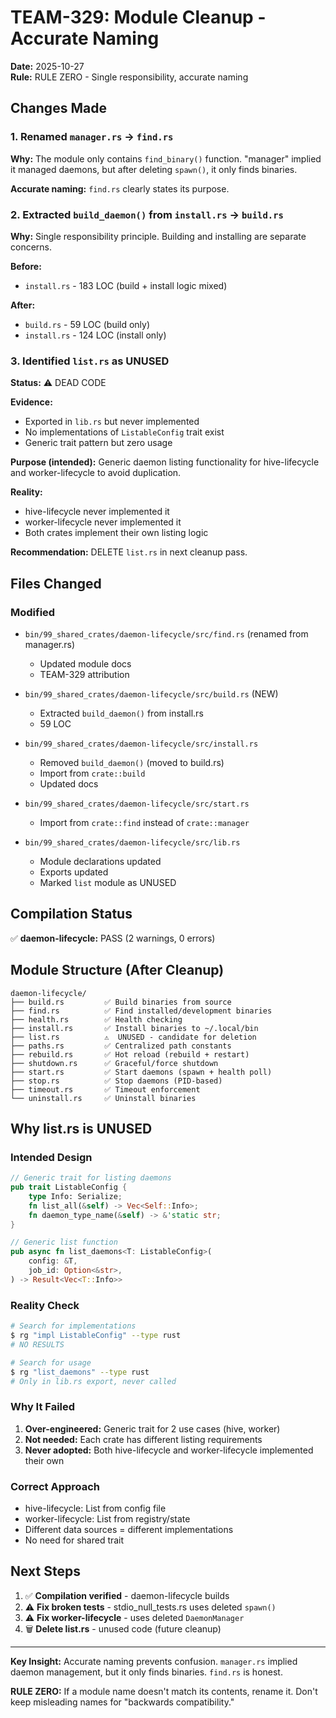 # TEAM-329: Module Cleanup - Accurate Naming

**Date:** 2025-10-27  
**Rule:** RULE ZERO - Single responsibility, accurate naming

## Changes Made

### 1. Renamed `manager.rs` → `find.rs`

**Why:** The module only contains `find_binary()` function. "manager" implied it managed daemons, but after deleting `spawn()`, it only finds binaries.

**Accurate naming:** `find.rs` clearly states its purpose.

### 2. Extracted `build_daemon()` from `install.rs` → `build.rs`

**Why:** Single responsibility principle. Building and installing are separate concerns.

**Before:**
- `install.rs` - 183 LOC (build + install logic mixed)

**After:**
- `build.rs` - 59 LOC (build only)
- `install.rs` - 124 LOC (install only)

### 3. Identified `list.rs` as UNUSED

**Status:** ⚠️ DEAD CODE

**Evidence:**
- Exported in `lib.rs` but never implemented
- No implementations of `ListableConfig` trait exist
- Generic trait pattern but zero usage

**Purpose (intended):**
Generic daemon listing functionality for hive-lifecycle and worker-lifecycle to avoid duplication.

**Reality:**
- hive-lifecycle never implemented it
- worker-lifecycle never implemented it
- Both crates implement their own listing logic

**Recommendation:** DELETE `list.rs` in next cleanup pass.

## Files Changed

### Modified
- `bin/99_shared_crates/daemon-lifecycle/src/find.rs` (renamed from manager.rs)
  - Updated module docs
  - TEAM-329 attribution

- `bin/99_shared_crates/daemon-lifecycle/src/build.rs` (NEW)
  - Extracted `build_daemon()` from install.rs
  - 59 LOC

- `bin/99_shared_crates/daemon-lifecycle/src/install.rs`
  - Removed `build_daemon()` (moved to build.rs)
  - Import from `crate::build`
  - Updated docs

- `bin/99_shared_crates/daemon-lifecycle/src/start.rs`
  - Import from `crate::find` instead of `crate::manager`

- `bin/99_shared_crates/daemon-lifecycle/src/lib.rs`
  - Module declarations updated
  - Exports updated
  - Marked `list` module as UNUSED

## Compilation Status

✅ **daemon-lifecycle:** PASS (2 warnings, 0 errors)

## Module Structure (After Cleanup)

```
daemon-lifecycle/
├── build.rs         ✅ Build binaries from source
├── find.rs          ✅ Find installed/development binaries
├── health.rs        ✅ Health checking
├── install.rs       ✅ Install binaries to ~/.local/bin
├── list.rs          ⚠️  UNUSED - candidate for deletion
├── paths.rs         ✅ Centralized path constants
├── rebuild.rs       ✅ Hot reload (rebuild + restart)
├── shutdown.rs      ✅ Graceful/force shutdown
├── start.rs         ✅ Start daemons (spawn + health poll)
├── stop.rs          ✅ Stop daemons (PID-based)
├── timeout.rs       ✅ Timeout enforcement
└── uninstall.rs     ✅ Uninstall binaries
```

## Why list.rs is UNUSED

### Intended Design
```rust
// Generic trait for listing daemons
pub trait ListableConfig {
    type Info: Serialize;
    fn list_all(&self) -> Vec<Self::Info>;
    fn daemon_type_name(&self) -> &'static str;
}

// Generic list function
pub async fn list_daemons<T: ListableConfig>(
    config: &T,
    job_id: Option<&str>,
) -> Result<Vec<T::Info>>
```

### Reality Check
```bash
# Search for implementations
$ rg "impl ListableConfig" --type rust
# NO RESULTS

# Search for usage
$ rg "list_daemons" --type rust
# Only in lib.rs export, never called
```

### Why It Failed
1. **Over-engineered:** Generic trait for 2 use cases (hive, worker)
2. **Not needed:** Each crate has different listing requirements
3. **Never adopted:** Both hive-lifecycle and worker-lifecycle implemented their own

### Correct Approach
- hive-lifecycle: List from config file
- worker-lifecycle: List from registry/state
- Different data sources = different implementations
- No need for shared trait

## Next Steps

1. ✅ **Compilation verified** - daemon-lifecycle builds
2. ⚠️ **Fix broken tests** - stdio_null_tests.rs uses deleted `spawn()`
3. ⚠️ **Fix worker-lifecycle** - uses deleted `DaemonManager`
4. 🗑️ **Delete list.rs** - unused code (future cleanup)

---

**Key Insight:** Accurate naming prevents confusion. `manager.rs` implied daemon management, but it only finds binaries. `find.rs` is honest.

**RULE ZERO:** If a module name doesn't match its contents, rename it. Don't keep misleading names for "backwards compatibility."
